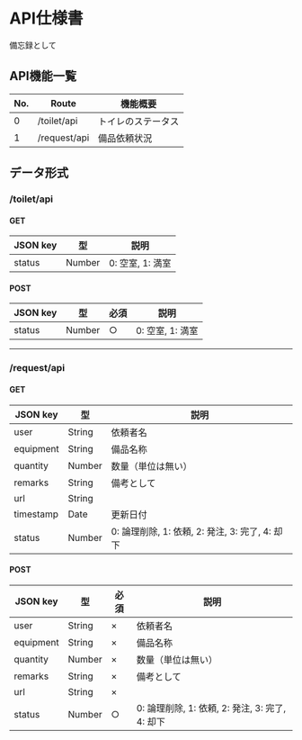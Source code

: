 # API仕様書

備忘録として

## API機能一覧

| No. | Route | 機能概要 |  
| - | - | - |  
| 0 | /toilet/api | トイレのステータス |
| 1 | /request/api | 備品依頼状況 |  

## データ形式

### /toilet/api

#### GET

| JSON key | 型 | 説明 |  
| - | - | - |  
| status | Number | 0: 空室, 1: 満室 |  

#### POST

| JSON key | 型 | 必須 | 説明 |  
| - | - | - | - |  
| status | Number | ○ | 0: 空室, 1: 満室 |  

---

### /request/api

#### GET

| JSON key | 型 | 説明 |  
| - | - | - |  
| user | String | 依頼者名 |  
| equipment | String | 備品名称 |  
| quantity | Number | 数量（単位は無い） |  
| remarks | String | 備考として |  
| url | String |  |  
| timestamp | Date | 更新日付 |  
| status | Number | 0: 論理削除, 1: 依頼, 2: 発注, 3: 完了, 4: 却下 |  


#### POST

| JSON key | 型 | 必須 | 説明 |  
| - | - | - | - |  
| user | String | × | 依頼者名 |  
| equipment | String | × | 備品名称 |  
| quantity | Number | × | 数量（単位は無い） |  
| remarks | String | × | 備考として |  
| url | String | × |  |  
| status | Number | ○ | 0: 論理削除, 1: 依頼, 2: 発注, 3: 完了, 4: 却下 |  

